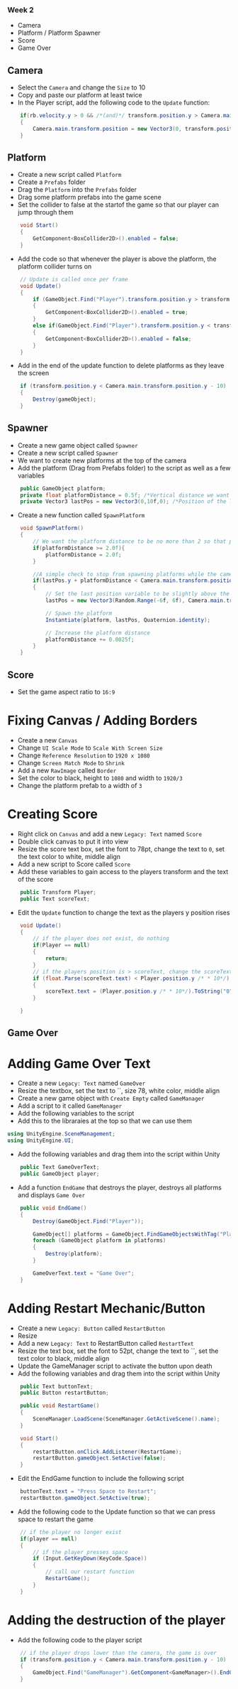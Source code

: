 ### Week 2
* Camera 
* Platform / Platform Spawner
* Score
* Game Over

## Camera
* Select the `Camera` and change the `Size` to 10
* Copy and paste our platform at least twice
* In the Player script, add the following code to the `Update` function:
```cs
    if(rb.velocity.y > 0 && /*(and)*/ transform.position.y > Camera.main.transform.position.y)
    {
        Camera.main.transform.position = new Vector3(0, transform.position.y, -10);
    }
```

## Platform
* Create a new script called `Platform`
* Create a `Prefabs` folder
* Drag the `Platform` into the `Prefabs` folder
* Drag some platform prefabs into the game scene 
* Set the collider to false at the startof the game so that our player can jump through them
```cs
    void Start()
    {
        GetComponent<BoxCollider2D>().enabled = false;
    }
```
* Add the code so that whenever the player is above the platform, the platform collider turns on
```cs
    // Update is called once per frame
    void Update()
    {
        if (GameObject.Find("Player").transform.position.y > transform.position.y + 1.5f)
        {
            GetComponent<BoxCollider2D>().enabled = true;
        }
        else if(GameObject.Find("Player").transform.position.y < transform.position.y)
        {
            GetComponent<BoxCollider2D>().enabled = false;
        }
    }
```
* Add in the end of the update function to delete platforms as they leave the screen
```cs
    if (transform.position.y < Camera.main.transform.position.y - 10)
    {
        Destroy(gameObject);
    }
```

## Spawner
* Create a new game object called `Spawner`
* Create a new script called `Spawner`
* We want to create new platforms at the top of the camera
* Add the platform (Drag from Prefabs folder) to the script as well as a few variables 
```cs
    public GameObject platform;
    private float platformDistance = 0.5f; /*Vertical distance we want between platform spawns */
    private Vector3 lastPos = new Vector3(0,10f,0); /*Position of the last platform spawned*/
```
* Create a new function called `SpawnPlatform`
```cs
    void SpawnPlatform()
    {
        // We want the platform distance to be no more than 2 so that platforms spawn close enough to jump on
        if(platformDistance >= 2.0f){
            platformDistance = 2.0f;
        }

        //A simple check to stop from spawning platforms while the camera doesnt move
        if(lastPos.y + platformDistance < Camera.main.transform.position.y + 10f)
        {
            // Set the last position variable to be slightly above the camera
            lastPos = new Vector3(Random.Range(-6f, 6f), Camera.main.transform.position.y + 10f + platformDistance, 0); 

            // Spawn the platform
            Instantiate(platform, lastPos, Quaternion.identity);

            // Increase the platform distance
            platformDistance += 0.0025f;
        }
    }
```

## Score
* Set the game aspect ratio to `16:9`
# Fixing Canvas / Adding Borders
* Create a new `Canvas`
* Change `UI Scale Mode` to `Scale With Screen Size`
* Change `Reference Resolution` to `1920 x 1080`
* Change `Screen Match Mode` to `Shrink`
* Add a new `RawImage` called `Border`
* Set the color to black, height to `1080` and width to `1920/3`
* Change the platform prefab to a width of `3`
# Creating Score
* Right click on `Canvas` and add a new `Legacy: Text` named `Score`
* Double click canvas to put it into view
* Resize the score text box, set the font to 78pt, change the text to `0`, set the text color to white, middle align
* Add a new script to Score called `Score`
* Add these variables to gain access to the players transform and the text of the score
```cs
    public Transform Player;
    public Text scoreText;
```
* Edit the `Update` function to change the text as the players y position rises
```cs
    void Update()
    {
        // if the player does not exist, do nothing
        if(Player == null)
        {
            return;
        }
        // if the players position is > scoreText, change the scoreText to the playres position
        if (float.Parse(scoreText.text) < Player.position.y /* * 10*/)
        {
            scoreText.text = (Player.position.y /* * 10*/).ToString("0");
        }

    }
```

## Game Over
# Adding Game Over Text
* Create a new `Legacy: Text` named `GameOver`
* Resize the textbox, set the text to ``, size 78, white color, middle align
* Create a new game object with `Create Empty` called `GameManager`
* Add a script to it called `GameManager`
* Add the following variables to the script
* Add this to the libraraies at the top so that we can use them
```cs
using UnityEngine.SceneManagement; 
using UnityEngine.UI;  
```
* Add the following variables and drag them into the script within Unity
```cs
    public Text GameOverText;
    public GameObject player;
```
* Add a function `EndGame` that destroys the player, destroys all platforms and displays `Game Over`
```cs 
    public void EndGame()
    {
        Destroy(GameObject.Find("Player"));

        GameObject[] platforms = GameObject.FindGameObjectsWithTag("Platform");
        foreach (GameObject platform in platforms)
        {
            Destroy(platform);
        }

        GameOverText.text = "Game Over";
    }
```
# Adding Restart Mechanic/Button
* Create a new `Legacy: Button` called `RestartButton`
* Resize 
* Add a new `Legacy: Text` to RestartButton called `RestartText`
* Resize the text box, set the font to 52pt, change the text to ``, set the text color to black, middle align
* Update the GameManager script to activate the button upon death
* Add the following variables and drag them into the script within Unity
```cs
    public Text buttonText;
    public Button restartButton;

    public void RestartGame()
    {
        SceneManager.LoadScene(SceneManager.GetActiveScene().name);
    }

    void Start()
    {
        restartButton.onClick.AddListener(RestartGame);
        restartButton.gameObject.SetActive(false);
    }
```
* Edit the EndGame function to include the following script
```cs
    buttonText.text = "Press Space to Restart";
    restartButton.gameObject.SetActive(true);
```
* Add the following code to the Update function so that we can press space to restart the game
```cs
    // if the player no longer exist
    if(player == null)
    {
        // if the player presses space
        if (Input.GetKeyDown(KeyCode.Space))
        {
            // call our restart function
            RestartGame();
        }
    }
```
# Adding the destruction of the player
* Add the following code to the player script
```cs
    // if the player drops lower than the camera, the game is over
    if (transform.position.y < Camera.main.transform.position.y - 10) 
    {
        GameObject.Find("GameManager").GetComponent<GameManager>().EndGame();
    }
```